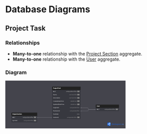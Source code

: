 # Database Diagrams

## Project Task

### Relationships

- **Many-to-one** relationship with the [Project Section](../../../entities/project/Entity.ProjectSection.md) aggregate.
- **Many-to-one** relationship with the [User](../../../aggregates/Aggregate.User.md) aggregate.

### Diagram

<img src="../../../../images/domain/diagrams/entities/project/diagram.project-task.png" alt="Project Task Diagram" width="75%"/>
